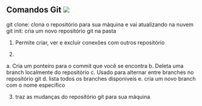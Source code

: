 ## Comandos Git <img src="https://skillicons.dev/icons?i=git" />

git clone: clona o repositório para sua máquina e vai atualizando na nuvem
git init: cria um novo repositório git na pasta

1) Permite criar, ver e excluir conexões com outros repositório

2)

a. Cria um ponteiro para o commit que você se encontra
b. Deleta uma branch localmente do repositório
c. Usado para alternar entre branches no repositório git
d. lista todos os branches disponiveis
e. cria um novo branch com o nome especifico

3) traz as mudanças do repositório git para sua máquina
